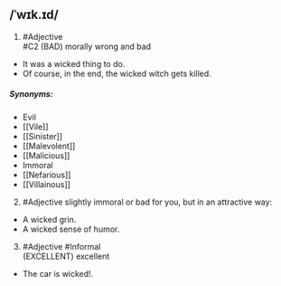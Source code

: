 ## /ˈwɪk.ɪd/  
1. #Adjective  
#C2
(BAD)
morally wrong and bad

- It was a wicked thing to do.
- Of course, in the end, the wicked witch gets killed.

##### Synonyms:
- Evil
- [[Vile]]
- [[Sinister]]
- [[Malevolent]]
- [[Malicious]]
- Immoral
- [[Nefarious]]
- [[Villainous]]

2. #Adjective 
slightly immoral or bad for you, but in an attractive way:

- A wicked grin.
- A wicked sense of humor.

3. #Adjective #Informal  
(EXCELLENT)
excellent

- The car is wicked!.
